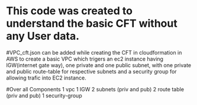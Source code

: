 # This code was created to understand the basic CFT without any User data.
#VPC_cft.json can be added while creating the CFT in cloudformation in AWS to create a basic VPC which trigers an ec2 instance having IGW(internet gate way), one private and one public subnet, with one private and public route-table for respective subnets and a security group for allowing trafic into EC2 instance.

#Over all Components
1 vpc
1 IGW
2 subnets (priv and pub)
2 route table (priv and pub)
1 security-group





